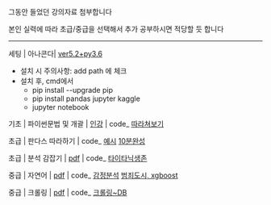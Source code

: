 그동안 들었던 강의자료 첨부합니다

본인 실력에 따라 초급/중급을 선택해서 추가 공부하시면 적당할 듯 합니다

---

세팅 | 아나콘다| [ver5.2+py3.6](https://repo.anaconda.com/archive/Anaconda3-5.2.0-Windows-x86_64.exe)
- 설치 시 주의사항: add path 에 체크
- 설치 후, cmd에서
	- pip install --upgrade pip
	- pip install pandas jupyter kaggle
	- jupyter notebook

기초 | 파이썬문법 및 개괄 | [인강](https://www.coursera.org/learn/python-data-analysis/home/welcome) | code_ [따라쳐보기](https://github.com/firstock/dataAnal_py_basic/tree/master/syntax1) 


초급 | 판다스 따라하기 | code_ [예시](https://github.com/firstock/dataAnal_py_basic/blob/master/dss_syntax/studyPandas1.ipynb) [10분완성](https://pandas.pydata.org/pandas-docs/stable/10min.html)

초급 | 분석 감잡기 | [pdf](https://goo.gl/bi5Qbg) | code_ [타이타닉생존](https://github.com/firstock/dataAnal_py_basic/tree/master/dss_titanic)


중급 | 자연어 | [pdf](https://goo.gl/tczXTQ) | code_ [감정분석](https://github.com/firstock/dataAnal_py_basic/tree/master/dss_sentimentMovie) [범죄도시, xgboost](https://github.com/firstock/dataAnal_py_basic/tree/master/dss_xgBoost)

중급 | 크롤링 | [pdf](https://goo.gl/z5FpDB) | code_ [크롤링~DB](https://github.com/firstock/crawlingTaca)